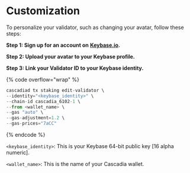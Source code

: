 # Customization

To personalize your validator, such as changing your avatar, follow these steps:

**Step 1: Sign up for an account on** [**Keybase.io**](https://keybase.io/)**.**

**Step 2: Upload your avatar to your Keybase profile.**

**Step 3: Link your Validator ID to your Keybase identity.**

{% code overflow="wrap" %}
```javascript
cascadiad tx staking edit-validator \
--identity="<keybase_identity>" \
--chain-id cascadia_6102-1 \
--from <wallet_name> \
--gas "auto" \
--gas-adjustment=1.2 \
--gas-prices="7aCC"
```
{% endcode %}

`<keybase_identity>`: This is your Keybase 64-bit public key \[16 alpha numeric].

`<wallet_name>`: This is the name of your Cascadia wallet.
